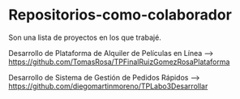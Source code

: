 # Repositorios-como-colaborador
Son una lista de proyectos en los que trabajé. 

Desarrollo de Plataforma de Alquiler de Películas en Línea --> https://github.com/TomasRosa/TPFinalRuizGomezRosaPlataforma

Desarrollo de Sistema de Gestión de Pedidos Rápidos --> https://github.com/diegomartinmoreno/TPLabo3Desarrollar
